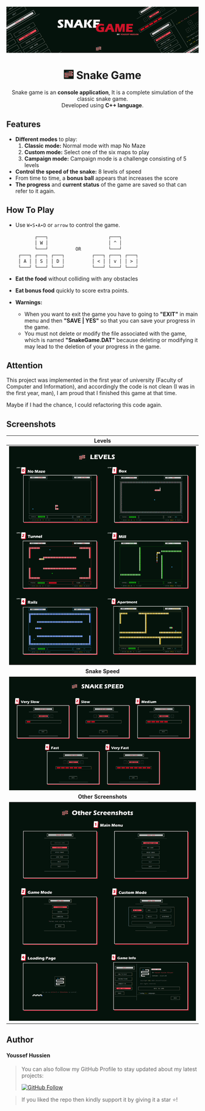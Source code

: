 ![cover](images/snake_game_cover.png)



<h1 align="center"> <img height='25' alt='icon' src='images/logo.png'/>  Snake Game</h1><p align="center">Snake game is an <b>console application</b>, It is a complete simulation of the classic snake game. <br> Developed using <b>C++ language</b>.</p>

</b>

## Features

* **Different modes** to play:
  1. **Classic mode:** Normal mode with map No Maze
  2. **Custom mode:** Select one of the six maps to play
  3. **Campaign mode:** Campaign mode is a challenge consisting of 5 levels
* **Control the speed of the snake:** 8 levels of speed
* From time to time, a **bonus ball** appears that increases the score
* **The progress** and **current status** of the game are saved so that can refer to it again.

</b>

## How To Play

* Use `W∙S∙A∙D` or `arrow` to control the game.

  ```
         ┌───┐                      ┌───┐
         │ W │                      │ ^ │
         └───┘          OR          └───┘
   ┌───┐ ┌───┐ ┌───┐          ┌───┐ ┌───┐ ┌───┐
   │ A │ │ S │ │ D │          │ < │ │ v │ │ > │
   └───┘ └───┘ └───┘          └───┘ └───┘ └───┘
  ```

* **Eat the food** without colliding with any obstacles

* **Eat bonus food** quickly to score extra points.

* **Warnings:**

  * When you want to exit the game you have to going to **"EXIT"** in main menu and then **"SAVE | YES"** so that you can save your progress in the game.
  * You must not delete or modify the file associated with the game, which is named **"SnakeGame.DAT"** because deleting or modifying it may lead to the deletion of your progress in the game.

</b>

## Attention

This project was implemented in the first year of university (Faculty of Computer and Information), and accordingly the code is not clean (I was in the first year, man), I am proud that I finished this game at that time.

Maybe if I had the chance, I could refactoring this code again.

</b>

## Screenshots
| Levels |
| :--: |
| ![levels](images/levels.png) |
| **Snake Speed** |
| ![snake speed](images/snake_speed.png) |
| **Other Screenshots** |
| ![other screenshots](images/other_screenshots.png) |

</b>

## Author

#### Youssef Hussien

> You can also follow my GitHub Profile to stay updated about my latest projects:
>
> [![GitHub Follow](https://camo.githubusercontent.com/de6cdefb15f1f0813d4ca6b99c69d7955f34bec200318ac2c3b7b3e0c54ead96/68747470733a2f2f696d672e736869656c64732e696f2f62616467652f466f6c6c6f772d596f75737365662d6c69676874677265793f7374796c653d736f6369616c266c6f676f3d676974687562)](https://github.com/youssef7ussien)

> If you liked the repo then kindly support it by giving it a star ⭐!